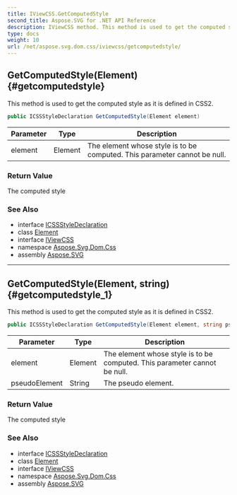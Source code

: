 ```yaml
---
title: IViewCSS.GetComputedStyle
second_title: Aspose.SVG for .NET API Reference
description: IViewCSS method. This method is used to get the computed style as it is defined in CSS2
type: docs
weight: 10
url: /net/aspose.svg.dom.css/iviewcss/getcomputedstyle/
---
```

## GetComputedStyle(Element) {#getcomputedstyle}

This method is used to get the computed style as it is defined in CSS2.

```csharp
public ICSSStyleDeclaration GetComputedStyle(Element element)
```

| Parameter | Type | Description |
| --- | --- | --- |
| element | Element | The element whose style is to be computed. This parameter cannot be null. |

### Return Value

The computed style

### See Also

* interface [ICSSStyleDeclaration](../../icssstyledeclaration/)
* class [Element](../../../aspose.svg.dom/element/)
* interface [IViewCSS](../)
* namespace [Aspose.Svg.Dom.Css](../../../aspose.svg.dom.css/)
* assembly [Aspose.SVG](../../../)

---

## GetComputedStyle(Element, string) {#getcomputedstyle_1}

This method is used to get the computed style as it is defined in CSS2.

```csharp
public ICSSStyleDeclaration GetComputedStyle(Element element, string pseudoElement)
```

| Parameter | Type | Description |
| --- | --- | --- |
| element | Element | The element whose style is to be computed. This parameter cannot be null. |
| pseudoElement | String | The pseudo element. |

### Return Value

The computed style

### See Also

* interface [ICSSStyleDeclaration](../../icssstyledeclaration/)
* class [Element](../../../aspose.svg.dom/element/)
* interface [IViewCSS](../)
* namespace [Aspose.Svg.Dom.Css](../../../aspose.svg.dom.css/)
* assembly [Aspose.SVG](../../../)
